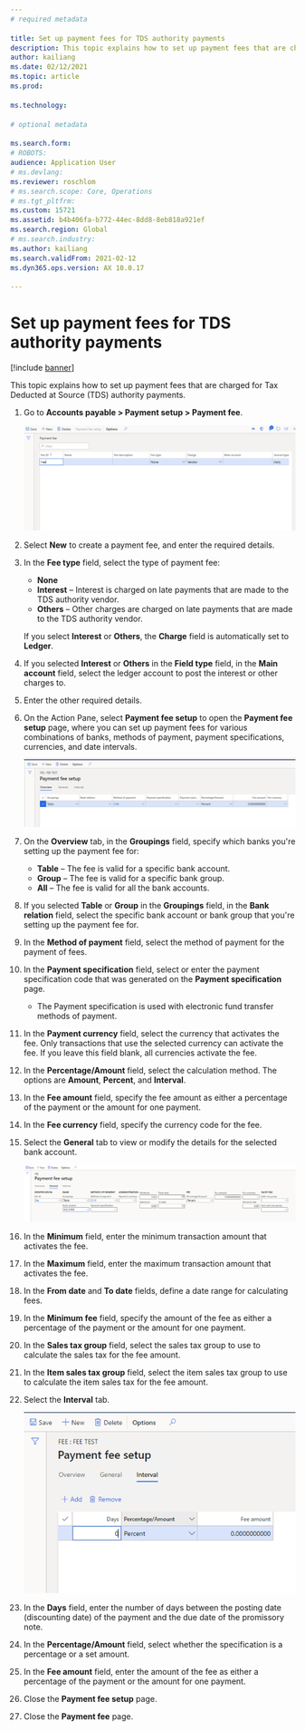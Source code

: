 ```yaml
---
# required metadata

title: Set up payment fees for TDS authority payments
description: This topic explains how to set up payment fees that are charged for Tax Deducted at Source (TDS) authority payments.
author: kailiang
ms.date: 02/12/2021
ms.topic: article
ms.prod: 

ms.technology: 

# optional metadata

ms.search.form: 
# ROBOTS: 
audience: Application User
# ms.devlang: 
ms.reviewer: roschlom
# ms.search.scope: Core, Operations
# ms.tgt_pltfrm: 
ms.custom: 15721
ms.assetid: b4b406fa-b772-44ec-8dd8-8eb818a921ef
ms.search.region: Global
# ms.search.industry: 
ms.author: kailiang
ms.search.validFrom: 2021-02-12
ms.dyn365.ops.version: AX 10.0.17

---
```


# Set up payment fees for TDS authority payments

[!include [banner](../includes/banner.md)]

This topic explains how to set up payment fees that are charged for Tax Deducted at Source (TDS) authority payments.

1. Go to **Accounts payable \> Payment setup \> Payment fee**.

    [![Payment fee page.](./media/apac-ind-TDS-28.png)](./media/apac-ind-TDS-28.png)

2. Select **New** to create a payment fee, and enter the required details.
3. In the **Fee type** field, select the type of payment fee:

    - **None**
    - **Interest** – Interest is charged on late payments that are made to the TDS authority vendor.
    - **Others** – Other charges are charged on late payments that are made to the TDS authority vendor.

    If you select **Interest** or **Others**, the **Charge** field is automatically set to **Ledger**.

4. If you selected **Interest** or **Others** in the **Field type** field, in the **Main account** field, select the ledger account to post the interest or other charges to.
5. Enter the other required details.
6. On the Action Pane, select **Payment fee setup** to open the **Payment fee setup** page, where you can set up payment fees for various combinations of banks, methods of payment, payment specifications, currencies, and date intervals.

    [![Payment fee setup page.](./media/apac-ind-TDS-21.png)](./media/apac-ind-TDS-21.png)

7. On the **Overview** tab, in the **Groupings** field, specify which banks you're setting up the payment fee for:

    - **Table** – The fee is valid for a specific bank account.
    - **Group** – The fee is valid for a specific bank group.
    - **All** – The fee is valid for all the bank accounts.

8. If you selected **Table** or **Group** in the **Groupings** field, in the **Bank relation** field, select the specific bank account or bank group that you're setting up the payment fee for.
9. In the **Method of payment** field, select the method of payment for the payment of fees.
10. In the **Payment specification** field, select or enter the payment specification code that was generated on the **Payment specification** page.
    - The Payment specification is used with electronic fund transfer methods of payment.
12. In the **Payment currency** field, select the currency that activates the fee. Only transactions that use the selected currency can activate the fee. If you leave this field blank, all currencies activate the fee.
13. In the **Percentage/Amount** field, select the calculation method. The options are **Amount**, **Percent**, and **Interval**.
14. In the **Fee amount** field, specify the fee amount as either a percentage of the payment or the amount for one payment.
15. In the **Fee currency** field, specify the currency code for the fee.
16. Select the **General** tab to view or modify the details for the selected bank account.

    [![General tab.](./media/apac-ind-TDS-22.png)](./media/apac-ind-TDS-22.png)

16. In the **Minimum** field, enter the minimum transaction amount that activates the fee.
17. In the **Maximum** field, enter the maximum transaction amount that activates the fee.
18. In the **From date** and **To date** fields, define a date range for calculating fees.
19. In the **Minimum fee** field, specify the amount of the fee as either a percentage of the payment or the amount for one payment.
20. In the **Sales tax group** field, select the sales tax group to use to calculate the sales tax for the fee amount.
21. In the **Item sales tax group** field, select the item sales tax group to use to calculate the item sales tax for the fee amount.
22. Select the **Interval** tab. 

    [![Interval tab.](./media/apac-ind-TDS-23.png)](./media/apac-ind-TDS-23.png)

23. In the **Days** field, enter the number of days between the posting date (discounting date) of the payment and the due date of the promissory note.
24. In the **Percentage/Amount** field, select whether the specification is a percentage or a set amount.
25. In the **Fee amount** field, enter the amount of the fee as either a percentage of the payment or the amount for one payment.
26. Close the **Payment fee setup** page.
27. Close the **Payment fee** page.
